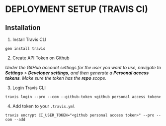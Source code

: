 # DEPLOYMENT SETUP (TRAVIS CI)

## Installation

1. Install Travis CLI
```
gem install travis
```

2. Create API Token on Github

_Under the GitHub account settings for the user you want to use, navigate to **Settings** > **Developer settings**, and then generate a **Personal access tokens**. Make sure the token has the **repo** scope._

3. Login Travis CLI
```  
travis login --pro --com --github-token <github personal access token>
```

4. Add token to your ```.travis.yml```
```
travis encrypt CI_USER_TOKEN="<github personal access token>" --pro --com --add
```

